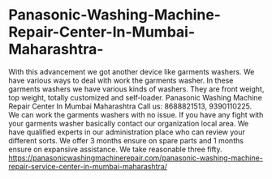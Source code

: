 # Panasonic-Washing-Machine-Repair-Center-In-Mumbai-Maharashtra-
With this advancement we got another device like garments washers. We have various ways to deal with work the garments washer. In these garments washers we have various kinds of washers. They are front weight, top weight, totally customized and self-loader. Panasonic Washing Machine Repair Center In Mumbai Maharashtra Call us: 8688821513, 9390110225.  We can work the garments washers with no issue. If you have any fight with your garments washer basically contact our organization local area. We have qualified experts in our administration place who can review your different sorts. We offer 3 months ensure on spare parts and 1 months ensure on expansive assistance. We take reasonable three fifty.  https://panasonicwashingmachinerepair.com/panasonic-washing-machine-repair-service-center-in-mumbai-maharashtra/
